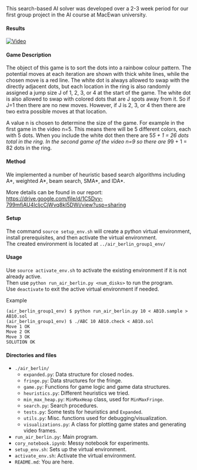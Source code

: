 This search-based AI solver was developed over a 2-3 week period for our first group project in the AI course at MacEwan university.

#### Results
[![Video](https://i.imgur.com/3H9Cj41.png)](https://www.youtube.com/watch?v=sNYYKPS1jWg)

#### Game Description 
The object of this game is to sort the dots into a rainbow colour pattern. The potential moves at each iteration are shown with thick white lines, while the chosen move is a red line. The white dot is always allowed to swap with the directly adjacent dots, but each location in the ring is also randomly assigned a jump size J of 1, 2, 3, or 4 at the start of the game. The white dot is also allowed to swap with colored dots that are J spots away from it. So if J=1 then there are no new moves. However, if J is 2, 3, or 4 then there are two extra possible moves at that location.

A value n is chosen to determine the size of the game. For example in the first game in the video n=5. This means there will be 5 different colors, each with 5 dots. When you include the white dot then there are 5*5 + 1 = 26 dots total in the ring. In the second game of the video n=9 so there are 9*9 + 1 = 82 dots in the ring.

#### Method

We implemented a number of heuristic based search algorithms including A*, weighted A*, beam search, SMA*, and IDA*.

More details can be found in our report: https://drive.google.com/file/d/1C5Dvy-799mfjAU4lcljcCjWvq8kI5DWi/view?usp=sharing

#### Setup
The command `source setup_env.sh` will create a python virtual environment, install prerequisites, 
and then activate the virtual environment.   
The created environment is located at `../air_berlin_group1_env/`

#### Usage
Use `source activate_env.sh` to activate the existing environment if it is not already active.   
Then use `python run_air_berlin.py <num_disks>` to run the program.  
Use `deactivate` to exit the active virtual environment if needed.  

Example
```
(air_berlin_group1_env) $ python run_air_berlin.py 10 < AB10.sample > AB10.sol
(air_berlin_group1_env) $ ./ABC 10 AB10.check < AB10.sol
Move 1 OK
Move 2 OK
Move 3 OK
SOLUTION OK
```

#### Directories and files
- `./air_berlin/`
    + `expanded.py`: Data structure for closed nodes.
    + `fringe.py`: Data structures for the fringe.
    + `game.py`: Functions for game logic and game data structures.
    + `heuristics.py`: Different heuristics we tried.
    + `min_max_heap.py`: `MinMaxHeap` class, used for `MinMaxFringe`.
    + `search.py`: Search procedures.
    + `tests.py`:  Some tests for heuristics and `Expanded`.
    + `utils.py`: Misc. functions used for debugging/visualization.
    + `visualizations.py`: A class for plotting game states and generating video frames.
- `run_air_berlin.py`: Main program.
- `cory_notebook.ipynb`: Messy notebook for experiments.
- `setup_env.sh`: Sets up the virtual environment.
- `activate_env.sh`: Activate the virtual environment.
- `README.md`: You are here.
